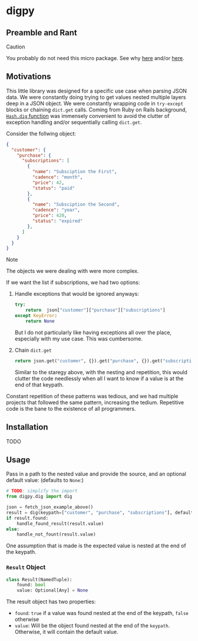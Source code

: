 # digpy

## Preamble and Rant

> [!CAUTION]
> You probably do not need this micro package. See why [here](https://bvisness.me/microlibraries) and/or [here](https://youtu.be/IVmIEtwsaYk).


## Motivations

This little library was designed for a specific use case when parsing JSON data.
We were constantly doing trying to get values nested multiple layers deep in a JSON
object. We were constantly wrapping code in `try-except` blocks or chaining `dict.get`
calls. Coming from Ruby on Rails background, [`Hash.dig` function](https://apidock.com/ruby/v2_5_5/Hash/dig)
was immensely convenient to avoid the clutter of exception handling and/or sequentially
calling `dict.get`.


Consider the follwing object:

```json
{
  "customer": {
    "purchase": {
      "subscriptions": [
        {
          "name": "Subsciption the First",
          "cadence": "month",
          "price": 42,
          "status": "paid"
        },
        {
          "name": "Subsciption the Second",
          "cadence": "year",
          "price": 420,
          "status": "expired"
        },
      ]
    }
  }
}
```

> [!NOTE]
> The objects we were dealing with were more complex.

If we want the list if subscriptions, we had two options:

1. Handle exceptions that would be ignored anyways:
    ```py
    try:
        return  json["customer"]["purchase"]["subscriptions"]
    except KeyError:
        return None
    ```
    But I do not particularly like having exceptions all over the place, especially
    with my use case. This was cumbersome.

2. Chain `dict.get`
    ```py
    return json.get("customer", {}).get("purchase", {}).get("subscriptions", [])
    ```
    Similar to the staregy above, with the nesting and repetition, this would clutter
    the code needlessly when all I want to know if a value is at the end of that
    keypath.

Constant repetition of these patterns was tedious, and we had multiple projects that
followed the same pattern, increasing the tedium. Repetitive code is the bane to the
existence of all programmers.


## Installation

TODO


## Usage

Pass in a path to the nested value and provide the source, and an optional default
value: (defaults to `None`:)

```py
# TODO: simplify the import
from digpy.dig import dig

json = fetch_json_example_above()
result = dig(keypath=["customer", "purchase", "subscriptions"], default_value=[])
if result.found:
    handle_found_result(result.value)
else:
    handle_not_fount(result.value)
```

One assumption that is made is the expected value is nested at the end of the keypath.

### `Result` Object

```py
class Result(NamedTuple):
    found: bool
    value: Optional[Any] = None
```

The result object has two properties:
- `found`: `true` if a value was found nested at the end of the keypath, `false` otherwise
- `value`: Will be the object found nested at the end of the `keypath`. Otherwise,
  it will contain the default value.
